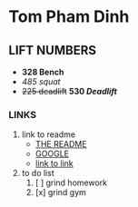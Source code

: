 # Tom Pham Dinh

## LIFT NUMBERS
- **328 Bench**
- *485 squat*
- ~~225 deadlift~~ **530 _Deadlift_** 

### LINKS
1. link to readme
   - [THE README](README.md)
   * [GOOGLE](https://www.google.com/)
   * [link to link](https://github.com/UCSDTOMPHAMDINH/UCSDTOMPHAMDINH.github.io/blob/main/index.md#links)
2. to do list
   1. [ ] grind homework
   2. [x] grind gym
   